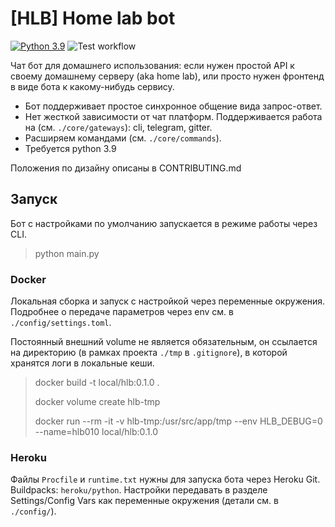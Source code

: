 # [HLB] Home lab bot

[![Python 3.9](https://img.shields.io/badge/python-3.9-blue.svg)](https://www.python.org/downloads/release/python-390/)
![Test workflow](https://github.com/Rey8d01/home-lab-bot/actions/workflows/test.yml/badge.svg)

Чат бот для домашнего использования: если нужен простой API к своему домашнему серверу (aka home lab),
или просто нужен фронтенд в виде бота к какому-нибудь сервису.

* Бот поддерживает простое синхронное общение вида запрос-ответ.
* Нет жесткой зависимости от чат платформ. Поддерживается работа на (см. `./core/gateways`): cli, telegram, gitter.
* Расширяем командами (см. `./core/commands`).
* Требуется python 3.9

Положения по дизайну описаны в CONTRIBUTING.md

## Запуск

Бот с настройками по умолчанию запускается в режиме работы через CLI.

> python main.py

### Docker

Локальная сборка и запуск с настройкой через переменные окружения.
Подробнее о передаче параметров через env см. в `./config/settings.toml`.

Постоянный внешний volume не является обязательным, он ссылается на директорию (в рамках проекта `./tmp` в `.gitignore`),
в которой хранятся логи в локальные кеши.

> docker build -t local/hlb:0.1.0 .
>
> docker volume create hlb-tmp
>
> docker run --rm -it -v hlb-tmp:/usr/src/app/tmp --env HLB_DEBUG=0 --name=hlb010 local/hlb:0.1.0

### Heroku

Файлы `Procfile` и `runtime.txt` нужны для запуска бота через Heroku Git.
Buildpacks: `heroku/python`. Настройки передавать в разделе Settings/Config Vars как переменные окружения (детали см. в `./config/`).
